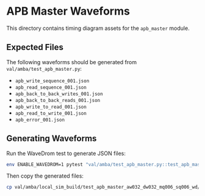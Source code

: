 # APB Master Waveforms

This directory contains timing diagram assets for the `apb_master` module.

## Expected Files

The following waveforms should be generated from `val/amba/test_apb_master.py`:

- `apb_write_sequence_001.json`
- `apb_read_sequence_001.json`
- `apb_back_to_back_writes_001.json`
- `apb_back_to_back_reads_001.json`
- `apb_write_to_read_001.json`
- `apb_read_to_write_001.json`
- `apb_error_001.json`

## Generating Waveforms

Run the WaveDrom test to generate JSON files:

```bash
env ENABLE_WAVEDROM=1 pytest "val/amba/test_apb_master.py::test_apb_master_wavedrom[32-32-6-6]" -v
```

Then copy the generated files:

```bash
cp val/amba/local_sim_build/test_apb_master_aw032_dw032_mq006_sq006_wd/*.json docs/markdown/assets/WAVES/apb_master/
```
